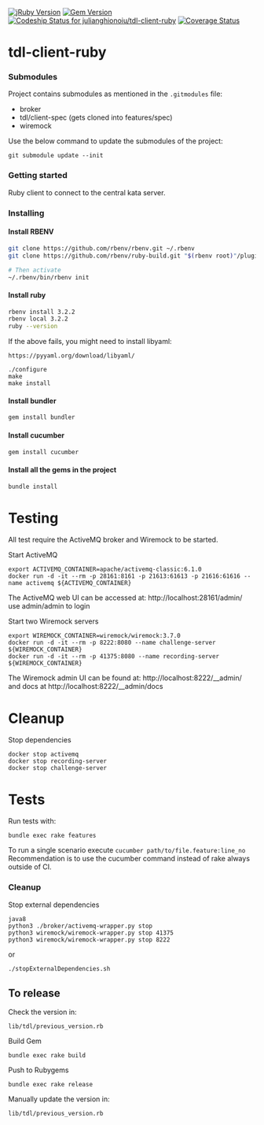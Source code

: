 [![jRuby Version](http://img.shields.io/badge/Ruby-2.2.2-blue.svg)](http://jruby.org/2015/07/09/jruby-9-0-0-0-rc2.html)
[![Gem Version](http://img.shields.io/gem/v/tdl-client-ruby.svg)](https://rubygems.org/search?query=tdl-client-ruby)
[![Codeship Status for julianghionoiu/tdl-client-ruby](https://img.shields.io/codeship/1072db10-0fc1-0133-f3de-1e6fe7bb1028.svg)](https://codeship.com/projects/91966)
[![Coverage Status](https://coveralls.io/repos/julianghionoiu/tdl-client-ruby/badge.svg?branch=master&service=github)](https://coveralls.io/github/julianghionoiu/tdl-client-ruby?branch=master)

# tdl-client-ruby

### Submodules

Project contains submodules as mentioned in the `.gitmodules` file:

- broker
- tdl/client-spec (gets cloned into features/spec)
- wiremock 

Use the below command to update the submodules of the project:

```
git submodule update --init
```

### Getting started

Ruby client to connect to the central kata server.

### Installing 

#### Install RBENV

```bash
git clone https://github.com/rbenv/rbenv.git ~/.rbenv
git clone https://github.com/rbenv/ruby-build.git "$(rbenv root)"/plugins/ruby-build

# Then activate
~/.rbenv/bin/rbenv init
```

#### Install ruby
```bash
rbenv install 3.2.2
rbenv local 3.2.2
ruby --version
```

If the above fails, you might need to install libyaml:
```shell
https://pyyaml.org/download/libyaml/

./configure
make
make install
```

#### Install bundler
```bash
gem install bundler
```

#### Install cucumber
```bash
gem install cucumber
```

#### Install all the gems in the project
```bash
bundle install
```


# Testing

All test require the ActiveMQ broker and Wiremock to be started.

Start ActiveMQ
```shell
export ACTIVEMQ_CONTAINER=apache/activemq-classic:6.1.0
docker run -d -it --rm -p 28161:8161 -p 21613:61613 -p 21616:61616 --name activemq ${ACTIVEMQ_CONTAINER}
```

The ActiveMQ web UI can be accessed at:
http://localhost:28161/admin/
use admin/admin to login

Start two Wiremock servers
```shell
export WIREMOCK_CONTAINER=wiremock/wiremock:3.7.0
docker run -d -it --rm -p 8222:8080 --name challenge-server ${WIREMOCK_CONTAINER}
docker run -d -it --rm -p 41375:8080 --name recording-server ${WIREMOCK_CONTAINER}
```

The Wiremock admin UI can be found at:
http://localhost:8222/__admin/
and docs at
http://localhost:8222/__admin/docs


# Cleanup

Stop dependencies
```
docker stop activemq
docker stop recording-server
docker stop challenge-server
```

# Tests

Run tests with:
```
bundle exec rake features
```
To run a single scenario execute `cucumber path/to/file.feature:line_no`
Recommendation is to use the cucumber command instead of rake always outside of CI.

### Cleanup

Stop external dependencies
```
java8
python3 ./broker/activemq-wrapper.py stop
python3 wiremock/wiremock-wrapper.py stop 41375
python3 wiremock/wiremock-wrapper.py stop 8222
```

or 

```bash
./stopExternalDependencies.sh
```


## To release

Check the version in:
```
lib/tdl/previous_version.rb
```

Build Gem
```
bundle exec rake build
```

Push to Rubygems
```
bundle exec rake release
```

Manually update the version in:
```
lib/tdl/previous_version.rb
```